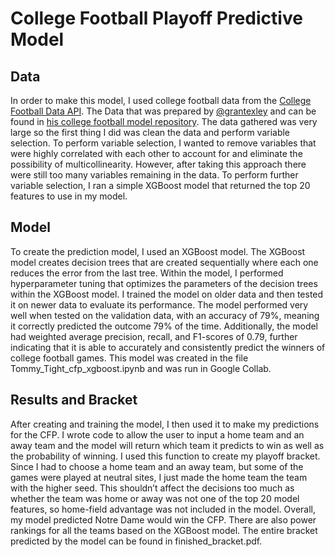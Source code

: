 # College Football Playoff Predictive Model 

## Data
In order to make this model, I used college football data from the [College Football Data API](https://api.collegefootballdata.com/api/docs/?url=/api-docs.json). The Data that was prepared by [@grantexley](https://github.com/grantexley) and can be found in [his college football model repository](https://github.com/grantexley/college_football_model). The data gathered was very large so the first thing I did was clean the data and perform variable selection. To perform variable selection, I wanted to remove variables that were highly correlated with each other to account for and eliminate the possibility of multicollinearity. However, after taking this approach there were still too many variables remaining in the data. To perform further variable selection, I ran a simple XGBoost model that returned the top 20 features to use in my model. 

## Model
To create the prediction model, I used an XGBoost model. The XGBoost model creates decision trees that are created sequentially where each one reduces the error from the last tree. Within the model, I performed hyperparameter tuning that optimizes the parameters of the decision trees within the XGBoost model. I trained the model on older data and then tested it on newer data to evaluate its performance. The model performed very well when tested on the validation data, with an accuracy of 79%, meaning it correctly predicted the outcome 79% of the time. Additionally, the model had weighted average precision, recall, and F1-scores of 0.79, further indicating that it is able to accurately and consistently predict the winners of college football games. This model was created in the file Tommy_Tight_cfp_xgboost.ipynb and was run in Google Collab.

 ## Results and Bracket
After creating and training the model, I then used it to make my predictions for the CFP. I wrote code to allow the user to input a home team and an away team and the model will return which team it predicts to win as well as the probability of winning. I used this function to create my playoff bracket. Since I had to choose a home team and an away team, but some of the games were played at neutral sites, I just made the home team the team with the higher seed. This shouldn’t affect the decisions too much as whether the team was home or away was not one of the top 20 model features, so home-field advantage was not included in the model. Overall, my model predicted Notre Dame would win the CFP. There are also power rankings for all the teams based on the XGBoost model. The entire bracket predicted by the model can be found in finished_bracket.pdf.
